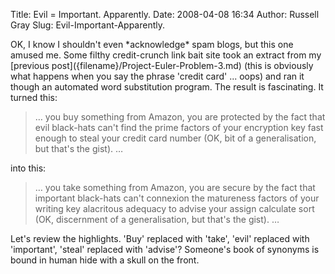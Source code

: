 Title: Evil = Important. Apparently.
Date: 2008-04-08 16:34
Author: Russell Gray
Slug: Evil-Important-Apparently.

<p>
OK, I know I shouldn't even *acknowledge* spam blogs, but this one
amused me. Some filthy credit-crunch link bait site took an extract from
my [previous
post]({filename}/Project-Euler-Problem-3.md)
(this is obviously what happens when you say the phrase 'credit card'
... oops) and ran it though an automated word substitution program. The
result is fascinating. It turned this:  

> … you buy something from Amazon, you are protected by the fact that
> evil black-hats can't find the prime factors of your encryption key
> fast enough to steal your credit card number (OK, bit of a
> generalisation, but that's the gist). …
> </p>

<p>
into this:  

> … you take something from Amazon, you are secure by the fact that
> important black-hats can't connexion the matureness factors of your
> writing key alacritous adequacy to advise your assign calculate sort
> (OK, discernment of a generalisation, but that's the gist). …
> </p>

Let's review the highlights. 'Buy' replaced with 'take', 'evil' replaced
with 'important', 'steal' replaced with 'advise'? Someone's book of
synonyms is bound in human hide with a skull on the front.
